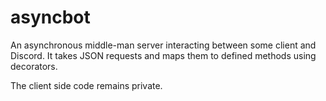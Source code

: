 # asyncbot

An asynchronous middle-man server interacting between some client and Discord. It takes JSON requests and maps them to defined methods using decorators.

The client side code remains private.
